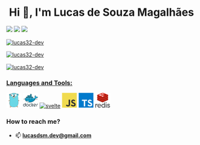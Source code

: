 <h1 align="center">Hi 👋, I'm Lucas de Souza Magalhães</h1>
<p align="left">
<a href="https://www.linkedin.com/in/lucasmagalhaes32/"><img src="https://img.shields.io/badge/LinkedIn-0077B5?style=for-the-badge&logo=linkedin&logoColor=white" /></a>
<a href="https://t.me/lucas32dev"><img src="https://img.shields.io/badge/Telegram-2CA5E0?style=for-the-badge&logo=telegram&logoColor=white" /></a>
<a href="mailto: lucasdsm.dev@gmail.com">
<img src="https://img.shields.io/badge/Gmail-D14836?style=for-the-badge&logo=gmail&logoColor=white" />
</p>

<p align="left"> 
<p><img align="center" src="https://github-readme-streak-stats.herokuapp.com/?user=lucas32-dev&theme=dark" alt="lucas32-dev" /></p>

<p><img align="center" src="https://github-readme-stats.vercel.app/api?username=lucas32-dev&show_icons=true&locale=en&theme=dark&count_private=true" alt="lucas32-dev" /></p>

<p><img align="center" src="https://github-readme-stats.vercel.app/api/top-langs?username=lucas32-dev&show_icons=true&locale=en&layout=compact&theme=dark" alt="lucas32-dev" /></p>  

<h3 align="left">Languages and Tools:</h3>
<p align="left"> 
<a href="https://golang.org" target="_blank" rel="noreferrer"> <img src="https://raw.githubusercontent.com/devicons/devicon/master/icons/go/go-original.svg" alt="go" width="40" height="40"/></a>
<a href="https://www.docker.com/" target="_blank" rel="noreferrer"> <img src="https://raw.githubusercontent.com/devicons/devicon/master/icons/docker/docker-original-wordmark.svg" alt="docker" width="40" height="40"/></a>
<a href="https://svelte.dev" target="_blank" rel="noreferrer"> <img src="https://upload.wikimedia.org/wikipedia/commons/1/1b/Svelte_Logo.svg" alt="svelte" width="40" height="40"/></a>
<a href="https://developer.mozilla.org/en-US/docs/Web/JavaScript" target="_blank" rel="noreferrer"> <img src="https://raw.githubusercontent.com/devicons/devicon/master/icons/javascript/javascript-original.svg" alt="javascript" width="40" height="40"/></a>
<a href="https://www.typescriptlang.org/" target="_blank" rel="noreferrer"><img src="https://raw.githubusercontent.com/devicons/devicon/master/icons/typescript/typescript-original.svg" alt="typescript" width="40" height="40"/></a> 
<a href="https://redis.io" target="_blank" rel="noreferrer"><img src="https://raw.githubusercontent.com/devicons/devicon/master/icons/redis/redis-original-wordmark.svg" alt="redis" width="40" height="40"/></a>   </p>  
  
<h3 align="left">How to reach me?</h3>  
  
- 📫 **lucasdsm.dev@gmail.com**

